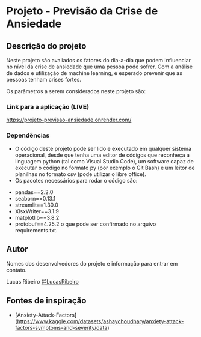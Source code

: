 # Projeto - Previsão da Crise de Ansiedade

## Descrição do projeto

Neste projeto são avaliados os fatores do dia-a-dia que podem influenciar no nível da crise de ansiedade que uma pessoa pode sofrer. Com a análise de dados e utilização de 
machine learning, é esperado prevenir que as pessoas tenham crises fortes.

Os parâmetros a serem considerados neste projeto são:


### Link para a aplicação (LIVE)
https://projeto-previsao-ansiedade.onrender.com/


### Dependências

* O código deste projeto pode ser lido e executado em qualquer sistema operacional, desde que tenha uma editor de códigos que reconheça a linguagem python
  (tal como Visual Studio Code), um software capaz de executar o código no formato py (por exemplo o Git Bash) e um leitor de planilhas no formato csv
  (pode utilizar o libre office).
* Os pacotes necessários para rodar o código são:
- pandas==2.2.0
- seaborn==0.13.1
- streamlit==1.30.0
- XlsxWriter==3.1.9
- matplotlib==3.8.2
- protobuf==4.25.2
o que pode ser confirmado no arquivo requirements.txt.





## Autor

Nomes dos desenvolvedores do projeto e informação para entrar em contato.

Lucas Ribeiro
[@LucasRibeiro](www.linkedin.com/in/lucas-data-science)


## Fontes de inspiração
* [Anxiety-Attack-Factors] (https://www.kaggle.com/datasets/ashaychoudhary/anxiety-attack-factors-symptoms-and-severity/data)


